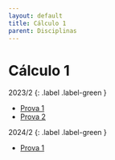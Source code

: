 ```yaml
---
layout: default
title: Cálculo 1
parent: Disciplinas
---
```


# Cálculo 1

2023/2
{: .label .label-green }

- [Prova 1](2023/2/prova1.pdf)
- [Prova 2](2023/2/prova2.pdf)

2024/2
{: .label .label-green }

- [Prova 1](2024/2/prova1.pdf)
